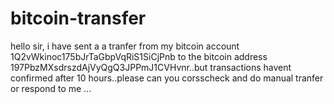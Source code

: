 bitcoin-transfer
================

hello sir,  i have sent a a tranfer from my  bitcoin account 1Q2vWkinoc175bJrTaGbpVqRiS1SiCjPnb  to the bitcoin address     197PbzMXsdrszdAjVyQgQ3JPPmJ1CVHvnr..but transactions havent confirmed  after 10 hours..please can you corsscheck and do manual tranfer or respond to me ...
